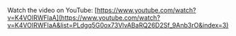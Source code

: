 Watch the video on YouTube: [https://www.youtube.com/watch?v=K4VOIRWFlaA](https://www.youtube.com/watch?v=K4VOIRWFlaA&list=PLdgq5G0ox73VlvABaRQ26D2Sf_9Anb3rO&index=3)
